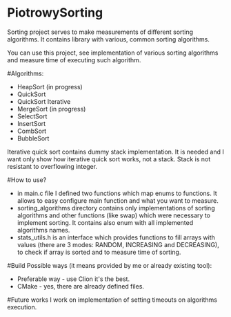 # PiotrowySorting
Sorting project serves to make measurements of different sorting algorithms. It contains library with various, common sorting algorithms.

You can use this project, see implementation of various sorting algorithms and measure time of executing such algorithm.

#Algorithms:
* HeapSort (in progress)
* QuickSort
* QuickSort Iterative
* MergeSort (in progress)
* SelectSort
* InsertSort
* CombSort
* BubbleSort

Iterative quick sort contains dummy stack implementation. It is needed and I want only show how iterative quick sort works, not a stack. Stack is not resistant to overflowing integer.

#How to use?
* in main.c file I defined two functions which map enums to functions. It allows to easy configure main function and what you want to measure.
* sorting_algorithms directory contains only implementations of sorting algorithms and other functions (like swap) which were necessary to implement sorting. It contains also enum with all implemented algorithms names.
* stats_utils.h is an interface which provides functions to fill arrays with values (there are 3 modes: RANDOM, INCREASING and DECREASING), to check if array is sorted and to measure time of sorting.

#Build
Possible ways (it means provided by me or already existing tool):
* Preferable way - use Clion it's the best.
* CMake - yes, there are already defined files. 

#Future works
I work on implementation of setting timeouts on algorithms execution.
